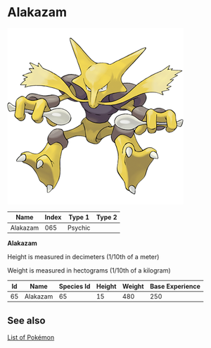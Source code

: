 # Alakazam


![Alakazam](images/065.png)

| **Name** | **Index** | **Type 1** | **Type 2** |
|----|----|----|----|
| Alakazam | 065 | Psychic  |  |

**Alakazam** 


Height is measured in decimeters (1/10th of a meter)

Weight is measured in hectograms (1/10th of a kilogram)

| **Id** | **Name** | **Species Id** | **Height** | **Weight** | **Base Experience** |
|--------|----------|----------------|------------|------------|---------------------|
| 65 | Alakazam | 65 | 15 | 480 | 250 |


## See also

[List of Pokémon](../pokemon.md)
